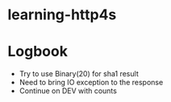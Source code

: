 # learning-http4s

# Logbook

- Try to use Binary(20) for sha1 result
- Need to bring IO exception to the response
- Continue on DEV with counts